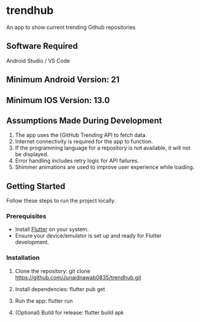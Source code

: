 # trendhub

An app to show current trending Github repositories

## Software Required
Android Studio / VS Code

## Minimum Android Version: 21
## Minimum IOS Version: 13.0


## Assumptions Made During Development

1. The app uses the [GitHub Trending API to fetch data.
2. Internet connectivity is required for the app to function.
3. If the programming language for a repository is not available, it will not be displayed.
4. Error handling includes retry logic for API failures.
5. Shimmer animations are used to improve user experience while loading.

## Getting Started

Follow these steps to run the project locally.

### Prerequisites

- Install [Flutter](https://docs.flutter.dev/get-started/install) on your system.
- Ensure your device/emulator is set up and ready for Flutter development.

### Installation

1. Clone the repository:
   git clone https://github.com/Junaidnawab0835/trendhub.git

2. Install dependencies:
   flutter pub get

3. Run the app:
   flutter run

4. (Optional) Build for release:
   flutter build apk

